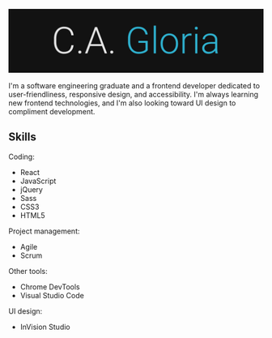 ![C.A. Gloria](./cagloria-logo-full-black.png)

I'm a software engineering graduate and a frontend developer dedicated to user-friendliness, responsive design, and accessibility. I'm always learning new frontend technologies, and I'm also looking toward UI design to compliment development.

## Skills

Coding:

-   React
-   JavaScript
-   jQuery
-   Sass
-   CSS3
-   HTML5

Project management:

-   Agile
-   Scrum

Other tools:

-   Chrome DevTools
-   Visual Studio Code

UI design:

-   InVision Studio
